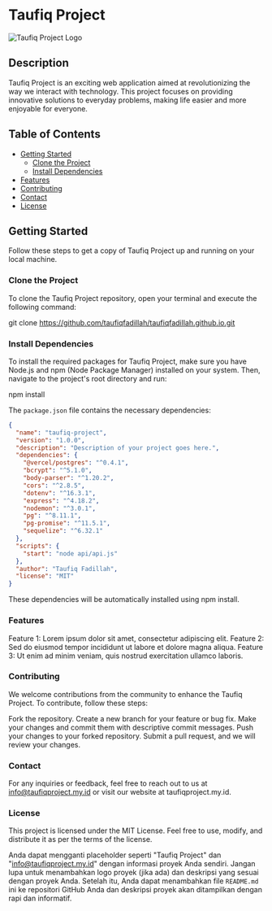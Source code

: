 # Taufiq Project

![Taufiq Project Logo](https://www.taufiqproject.my.id/assets/images/android-chrome-192x192.png)

## Description

Taufiq Project is an exciting web application aimed at revolutionizing the way we interact with technology. This project focuses on providing innovative solutions to everyday problems, making life easier and more enjoyable for everyone.

## Table of Contents

- [Getting Started](#getting-started)
  - [Clone the Project](#clone-the-project)
  - [Install Dependencies](#install-dependencies)
- [Features](#features)
- [Contributing](#contributing)
- [Contact](#contact)
- [License](#license)

## Getting Started

Follow these steps to get a copy of Taufiq Project up and running on your local machine.

### Clone the Project

To clone the Taufiq Project repository, open your terminal and execute the following command:

git clone https://github.com/taufiqfadillah/taufiqfadillah.github.io.git

### Install Dependencies

To install the required packages for Taufiq Project, make sure you have Node.js and npm (Node Package Manager) installed on your system. Then, navigate to the project's root directory and run:

npm install

The `package.json` file contains the necessary dependencies:

```json
{
  "name": "taufiq-project",
  "version": "1.0.0",
  "description": "Description of your project goes here.",
  "dependencies": {
    "@vercel/postgres": "^0.4.1",
    "bcrypt": "^5.1.0",
    "body-parser": "^1.20.2",
    "cors": "^2.8.5",
    "dotenv": "^16.3.1",
    "express": "^4.18.2",
    "nodemon": "^3.0.1",
    "pg": "^8.11.1",
    "pg-promise": "^11.5.1",
    "sequelize": "^6.32.1"
  },
  "scripts": {
    "start": "node api/api.js"
  },
  "author": "Taufiq Fadillah",
  "license": "MIT"
}
```

These dependencies will be automatically installed using npm install.

### Features

Feature 1: Lorem ipsum dolor sit amet, consectetur adipiscing elit.
Feature 2: Sed do eiusmod tempor incididunt ut labore et dolore magna aliqua.
Feature 3: Ut enim ad minim veniam, quis nostrud exercitation ullamco laboris.

### Contributing

We welcome contributions from the community to enhance the Taufiq Project. To contribute, follow these steps:

Fork the repository.
Create a new branch for your feature or bug fix.
Make your changes and commit them with descriptive commit messages.
Push your changes to your forked repository.
Submit a pull request, and we will review your changes.

### Contact

For any inquiries or feedback, feel free to reach out to us at info@taufiqproject.my.id or visit our website at taufiqproject.my.id.

### License

This project is licensed under the MIT License. Feel free to use, modify, and distribute it as per the terms of the license.

Anda dapat mengganti placeholder seperti "Taufiq Project" dan "info@taufiqproject.my.id" dengan informasi proyek Anda sendiri. Jangan lupa untuk menambahkan logo proyek (jika ada) dan deskripsi yang sesuai dengan proyek Anda. Setelah itu, Anda dapat menambahkan file `README.md` ini ke repositori GitHub Anda dan deskripsi proyek akan ditampilkan dengan rapi dan informatif.
